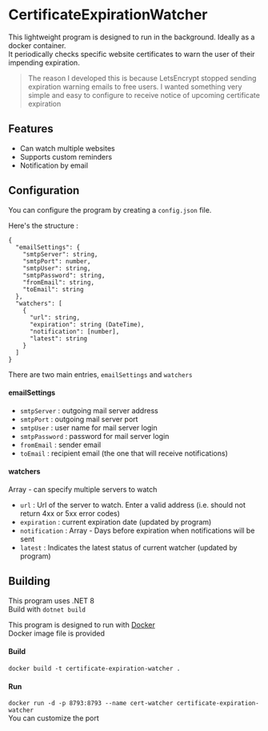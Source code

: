 # CertificateExpirationWatcher

This lightweight program is designed to run in the background. Ideally as a docker container.  
It periodically checks specific website certificates to warn the user of their impending expiration.  

> The reason I developed this is because LetsEncrypt stopped sending expiration warning emails to free users.
> I wanted something very simple and easy to configure to receive notice of upcoming certificate expiration

## Features

- Can watch multiple websites
- Supports custom reminders
- Notification by email

## Configuration

You can configure the program by creating a `config.json` file.  
  
Here's the structure :  

```
{
  "emailSettings": {
    "smtpServer": string,
    "smtpPort": number,
    "smtpUser": string,
    "smtpPassword": string,
    "fromEmail": string,
    "toEmail": string
  },
  "watchers": [
    {
      "url": string,
      "expiration": string (DateTime),
      "notification": [number],
      "latest": string
    }
  ]
}
```

There are two main entries, `emailSettings` and `watchers`  

#### emailSettings

- `smtpServer` : outgoing mail server address
- `smtpPort` : outgoing mail server port
- `smtpUser` : user name for mail server login
- `smtpPassword` : password for mail server login
- `fromEmail` : sender email
- `toEmail` : recipient email (the one that will receive notifications)

#### watchers

Array - can specify multiple servers to watch  

- `url` : Url of the server to watch. Enter a valid address (i.e. should not return 4xx or 5xx error codes)
- `expiration` : current expiration date (updated by program)
- `notification` : Array - Days before expiration when notifications will be sent
- `latest` : Indicates the latest status of current watcher (updated by program)

## Building

This program uses .NET 8  
Build with `dotnet build`  
  
This program is designed to run with [Docker](https://www.docker.com/products/docker-desktop/)  
Docker image file is provided  

#### Build
`docker build -t certificate-expiration-watcher .`

#### Run
`docker run -d -p 8793:8793 --name cert-watcher certificate-expiration-watcher`  
You can customize the port
